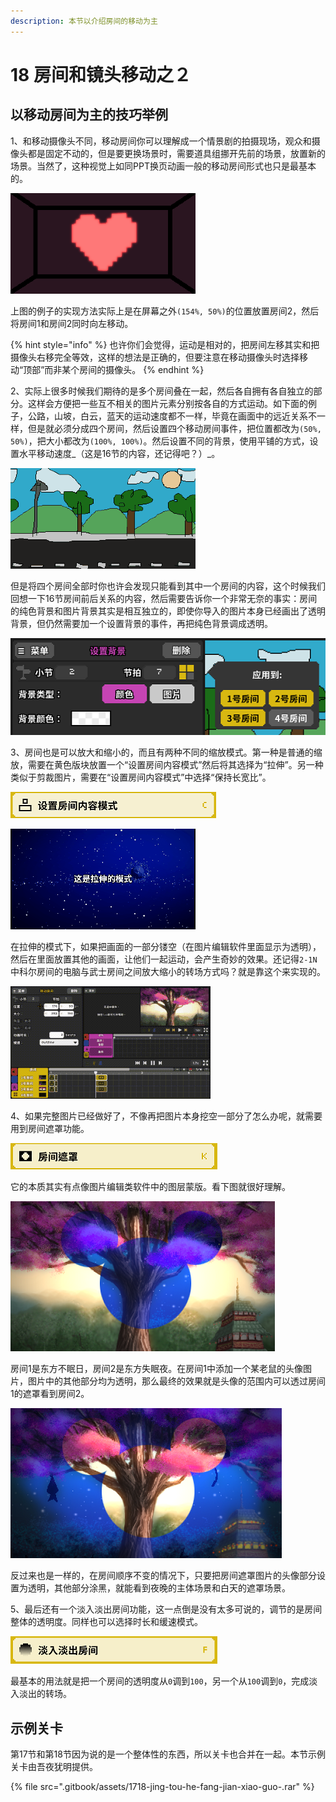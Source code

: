 ```yaml
---
description: 本节以介绍房间的移动为主
---
```


# 18 房间和镜头移动之２

## 以移动房间为主的技巧举例

1、和移动摄像头不同，移动房间你可以理解成一个情景剧的拍摄现场，观众和摄像头都是固定不动的，但是要更换场景时，需要道具组挪开先前的场景，放置新的场景。当然了，这种视觉上如同PPT换页动画一般的移动房间形式也只是最基本的。

![&#x6C34;&#x5E73;&#x79FB;&#x52A8;&#x5207;&#x6362;&#x623F;&#x95F4;](.gitbook/assets/18-1.gif)

上图的例子的实现方法实际上是在屏幕之外`(154%, 50%)`的位置放置房间2，然后将房间1和房间2同时向左移动。

{% hint style="info" %}
也许你们会觉得，运动是相对的，把房间左移其实和把摄像头右移完全等效，这样的想法是正确的，但要注意在移动摄像头时选择移动“顶部”而非某个房间的摄像头。
{% endhint %}

2、实际上很多时候我们期待的是多个房间叠在一起，然后各自拥有各自独立的部分。这样会方便把一些互不相关的图片元素分别按各自的方式运动。如下面的例子，公路，山坡，白云，蓝天的运动速度都不一样，毕竟在画面中的远近关系不一样，但是就必须分成四个房间，然后设置四个移动房间事件，把位置都改为`(50%, 50%)`，把大小都改为`(100%, 100%)`。然后设置不同的背景，使用平铺的方式，设置水平移动速度_（这是16节的内容，还记得吧？）_。

![&#x7075;&#x9B42;&#x516C;&#x8DEF;](.gitbook/assets/18-2.gif)

但是将四个房间全部时你也许会发现只能看到其中一个房间的内容，这个时候我们回想一下16节房间前后关系的内容，然后需要告诉你一个非常无奈的事实：房间的纯色背景和图片背景其实是相互独立的，即使你导入的图片本身已经画出了透明背景，但仍然需要加一个设置背景的事件，再把纯色背景调成透明。

![](.gitbook/assets/18-3.png)

3、房间也是可以放大和缩小的，而且有两种不同的缩放模式。第一种是普通的缩放，需要在黄色版块放置一个“设置房间内容模式”然后将其选择为“拉伸”。另一种类似于剪裁图片，需要在“设置房间内容模式”中选择“保持长宽比”。

![](.gitbook/assets/18-4.png)

![&#x62C9;&#x4F38;&#x4E0E;&#x4FDD;&#x6301;&#x957F;&#x5BBD;&#x6BD4;&#x7684;&#x533A;&#x522B;](.gitbook/assets/18-7.gif)

在拉伸的模式下，如果把画面的一部分镂空（在图片编辑软件里面显示为透明），然后在里面放置其他的画面，让他们一起运动，会产生奇妙的效果。还记得`2-1N`中科尔房间的电脑与武士房间之间放大缩小的转场方式吗？就是靠这个来实现的。

![&#x7981; &#x6B62; &#x5957; &#x5A03;](.gitbook/assets/18-8.gif)

4、如果完整图片已经做好了，不像再把图片本身挖空一部分了怎么办呢，就需要用到房间遮罩功能。

![](.gitbook/assets/18-11.png)

它的本质其实有点像图片编辑类软件中的图层蒙版。看下图就很好理解。

![&#x767D;&#x5929;&#x4E0D;&#x61C2;&#x591C;&#x7684;&#x9ED1;](.gitbook/assets/18-9.png)

房间1是东方不眠日，房间2是东方失眠夜。在房间1中添加一个某老鼠的头像图片，图片中的其他部分均为透明，那么最终的效果就是头像的范围内可以透过房间1的遮罩看到房间2。

![](.gitbook/assets/18-10.png)

反过来也是一样的，在房间顺序不变的情况下，只要把房间遮罩图片的头像部分设置为透明，其他部分涂黑，就能看到夜晚的主体场景和白天的遮罩场景。

5、最后还有一个淡入淡出房间功能，这一点倒是没有太多可说的，调节的是房间整体的透明度。同样也可以选择时长和缓速模式。

![](.gitbook/assets/18-12.png)

最基本的用法就是把一个房间的透明度从`0`调到`100`，另一个从`100`调到`0`，完成淡入淡出的转场。

## 示例关卡

第17节和第18节因为说的是一个整体性的东西，所以关卡也合并在一起。本节示例关卡由吾夜犹明提供。

{% file src=".gitbook/assets/1718-jing-tou-he-fang-jian-xiao-guo-.rar" %}

